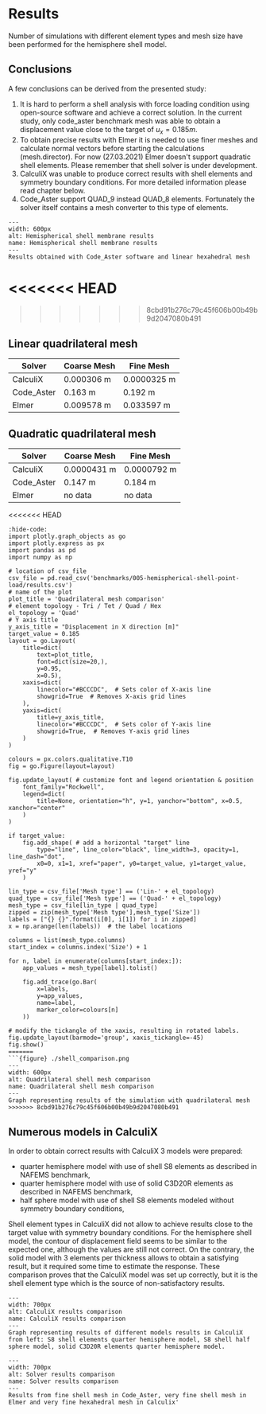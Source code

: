 # Results

Number of simulations with different element types and mesh size have been performed for the hemisphere shell model.

## Conclusions

A few conclusions can be derived from the presented study:

1. It is hard to perform a shell analysis with force loading condition using open-source software and achieve a correct solution. In the current study, only code_aster benchmark mesh was able to obtain a displacement value close to the target of $u_{x}=0.185 m$.
2. To obtain precise results with Elmer it is needed to use finer meshes and calculate normal vectors before starting the calculations (mesh.director). For now (27.03.2021) Elmer doesn't support quadratic shell elements. Please remember that shell solver is under development.
3. CalculiX was unable to produce correct results with shell elements and symmetry boundary conditions. For more detailed information please read chapter below.
4. Code_Aster support QUAD_9 instead QUAD_8 elements. Fortunately the solver itself contains a mesh converter to this type of elements.


```{figure} ./shell.png
---
width: 600px
alt: Hemispherical shell membrane results
name: Hemispherical shell membrane results
---
Results obtained with Code_Aster software and linear hexahedral mesh
```
<<<<<<< HEAD
=======


>>>>>>> 8cbd91b276c79c45f606b00b49b9d2047080b491
## Linear quadrilateral mesh

| Solver                |Coarse Mesh              |Fine Mesh                |
|-----------------------|-------------------------|-------------------------|
| CalculiX              | 0.000306 m              |  0.0000325 m            |    
| Code_Aster            | 0.163 m                 |  0.192 m                |
| Elmer                 | 0.009578 m              |  0.033597 m             |

## Quadratic quadrilateral mesh

| Solver                |Coarse Mesh              |Fine Mesh                |
|-----------------------|-------------------------|-------------------------|
| CalculiX              | 0.0000431 m             |  0.0000792 m            |    
| Code_Aster            | 0.147 m                 |  0.184 m                |
| Elmer                 | no data                 | no data                 |

<<<<<<< HEAD
```{jupyter-execute}
:hide-code:
import plotly.graph_objects as go
import plotly.express as px
import pandas as pd
import numpy as np

# location of csv_file
csv_file = pd.read_csv('benchmarks/005-hemispherical-shell-point-load/results.csv')
# name of the plot
plot_title = 'Quadrilateral mesh comparison'
# element topology - Tri / Tet / Quad / Hex
el_topology = 'Quad'
# Y axis title
y_axis_title = "Displacement in X direction [m]"
target_value = 0.185
layout = go.Layout(
    title=dict(
        text=plot_title,
        font=dict(size=20,),
        y=0.95,
        x=0.5),
    xaxis=dict(
        linecolor="#BCCCDC",  # Sets color of X-axis line
        showgrid=True  # Removes X-axis grid lines
    ),
    yaxis=dict(
        title=y_axis_title,  
        linecolor="#BCCCDC",  # Sets color of Y-axis line
        showgrid=True,  # Removes Y-axis grid lines    
    )
)

colours = px.colors.qualitative.T10
fig = go.Figure(layout=layout)

fig.update_layout( # customize font and legend orientation & position
    font_family="Rockwell",
    legend=dict(
        title=None, orientation="h", y=1, yanchor="bottom", x=0.5, xanchor="center"
    )
)

if target_value:
    fig.add_shape( # add a horizontal "target" line
        type="line", line_color="black", line_width=3, opacity=1, line_dash="dot",
        x0=0, x1=1, xref="paper", y0=target_value, y1=target_value, yref="y"
    )

lin_type = csv_file['Mesh type'] == ('Lin-' + el_topology)
quad_type = csv_file['Mesh type'] == ('Quad-' + el_topology)
mesh_type = csv_file[lin_type | quad_type]
zipped = zip(mesh_type['Mesh type'],mesh_type['Size'])
labels = ["{} {}".format(i[0], i[1]) for i in zipped]
x = np.arange(len(labels))  # the label locations

columns = list(mesh_type.columns)
start_index = columns.index('Size') + 1

for n, label in enumerate(columns[start_index:]):
    app_values = mesh_type[label].tolist()

    fig.add_trace(go.Bar(
        x=labels,
        y=app_values,
        name=label,
        marker_color=colours[n]
    ))

# modify the tickangle of the xaxis, resulting in rotated labels.
fig.update_layout(barmode='group', xaxis_tickangle=-45)
fig.show()
=======
```{figure} ./shell_comparison.png
---
width: 600px
alt: Quadrilateral shell mesh comparison
name: Quadrilateral shell mesh comparison
---
Graph representing results of the simulation with quadrilateral mesh
>>>>>>> 8cbd91b276c79c45f606b00b49b9d2047080b491
```

## Numerous models in CalculiX
In order to obtain correct results with CalculiX 3 models were prepared:
- quarter hemisphere model with use of shell S8 elements as described in NAFEMS benchmark,
- quarter hemisphere model with use of solid C3D20R elements as described in NAFEMS benchmark,
- half sphere model with use of shell S8 elements modeled without symmetry boundary conditions,

Shell element types in CalculiX did not allow to achieve results close to the target value with symmetry boundary conditions. For the hemisphere shell model, the contour of displacement field seems to be similar to the expected one, although the values are still not correct. On the contrary, the solid model with 3 elements per thickness allows to obtain a satisfying result, but it required some time to estimate the response. These comparison proves that the CalculiX model was set up correctly, but it is the shell element type which is the source of non-satisfactory results.

```{figure} ./ccx_comparison.png
---
width: 700px
alt: CalculiX results comparison
name: CalculiX results comparison
---
Graph representing results of different models results in CalculiX from left: S8 shell elements quarter hemisphere model, S8 shell half sphere model, solid C3D20R elements quarter hemisphere model.

```
```{figure} ./solver_comparison.png
---
width: 700px
alt: Solver results comparison
name: Solver results comparison
---
Results from fine shell mesh in Code_Aster, very fine shell mesh in Elmer and very fine hexahedral mesh in Calculix'
```

